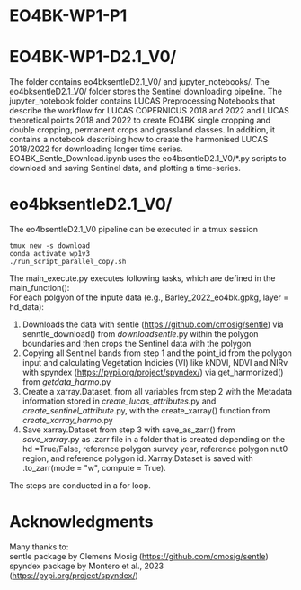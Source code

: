 # EO4BK-WP1-P1

# EO4BK-WP1-D2.1_V0/ 
The folder contains eo4bksentleD2.1_V0/ and jupyter_notebooks/. The eo4bksentleD2.1_V0/ folder stores the Sentinel downloading pipeline. The jupyter_notebook folder contains LUCAS Preprocessing Notebooks that describe the workflow for LUCAS COPERNICUS 2018 and 2022 and LUCAS theoretical points 2018 and 2022 to create EO4BK single cropping and double cropping, permanent crops and grassland classes. In addition, it contains a notebook describing how to create the harmonised LUCAS 2018/2022 for downloading longer time series. EO4BK_Sentle_Download.ipynb uses the eo4bsentleD2.1_V0/*.py scripts to download and saving Sentinel data, and plotting a time-series. 

# eo4bksentleD2.1_V0/

The eo4bsentleD2.1_V0 pipeline can be executed in a tmux session 

```
tmux new -s download
conda activate wp1v3
./run_script_parallel_copy.sh
```
The main_execute.py executes following tasks, which are defined in the main_function(): \
For each polgyon of the inpute data  (e.g., Barley_2022_eo4bk.gpkg, layer = hd_data): 

1. Downloads the data with sentle (https://github.com/cmosig/sentle) via senntle_download() from _downloadsentle_.py within the polygon boundaries and then crops the Sentinel data with the polygon
2. Copying all Sentinel bands from step 1 and the point_id from the polygon input and calculating Vegetation Indicies (VI) like kNDVI, NDVI and NIRv with spyndex (https://pypi.org/project/spyndex/) via get_harmonized() from _getdata_harmo_.py
3. Create a xarray.Dataset, from all variables from step 2 with the Metadata information stored in _create_lucas_attributes_.py and _create_sentinel_attribute_.py, with the create_xarray() function from _create_xarray_harmo_.py
4. Save xarray.Dataset from step 3 with save_as_zarr() from _save_xarray_.py as .zarr file in a folder that is created depending on the hd =True/False, reference polygon survey year, reference polygon nut0 region, and reference polygon id. Xarray.Dataset is saved with .to_zarr(mode = "w", compute = True).

The steps are conducted in a for loop. 

# Acknowledgments
Many thanks to: \
sentle package by Clemens Mosig (https://github.com/cmosig/sentle) \
spyndex package by Montero et al., 2023 (https://pypi.org/project/spyndex/)
